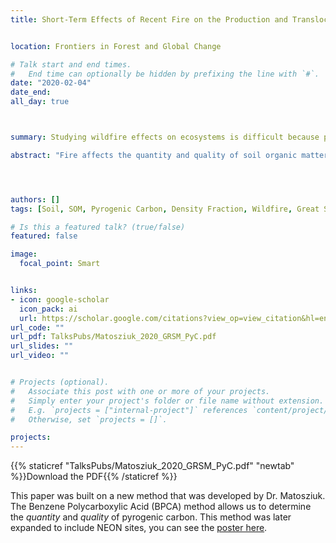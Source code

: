 ```yaml
---
title: Short-Term Effects of Recent Fire on the Production and Translocation of Pyrogenic Carbon in Great Smoky Mountains National Park


location: Frontiers in Forest and Global Change

# Talk start and end times.
#   End time can optionally be hidden by prefixing the line with `#`.
date: "2020-02-04"
date_end: 
all_day: true



summary: Studying wildfire effects on ecosystems is difficult because predicting *where* and *when* something will burn is nearly impossible, and rarely do you have robust pre-fire data. My dissertation samples from the Great Smokey Mountain National Park were collected prior to the Chimney Tops 2 from 2016. It was a wind-driven high intensity and high severity fire that burned >4,500 hectares. In this paper, we examine the pre and post fire pyrogenic carbon signal using an innovative BPCA method developed by Dr. Matosziuk. 

abstract: "Fire affects the quantity and quality of soil organic matter (SOM). While combustion of the O-horizon causes direct losses of SOM, fire also transforms the remaining SOM into a spectrum of thermally altered organic matter. Pyrogenic carbon (PyC) can resist degradation and may have important effects on soil carbon cycling. The objectives of this study are to examine the mobility of PyC. Studying the effects of wildfire is challenging due to the rapid post-fire changes in the ecosystem and lack of robust controls. We overcame those limitations by examining the Chimney Tops 2 Fire which burned 4,617 ha of the Great Smoky Mountains National Park (GRSMNP), including a National Ecological Observatory Network (NEON) site, in November 2016. We examined PyC in soils from three time points from an area burned at low-severity (pre-, immediate post-, and 11 months post-fire) and two time points from areas burned at lower to higher severity (immediate post- and 11 months post-fire). At locations with pre-fire soil samples we found that PyC increased in the O-horizon (2.22 g BPCA/kg soil) after low severity fire, which resulted in higher PyC concentrations at 5–10 cm (0.73 g BPCA/kg soil and 17.79 g BPCA/kg C) and 10–20 cm (12.19 g BPCA/kg C) of depth in the mineral soil. Sites burned at higher severity had more PyC in the O horizon relative to sites burned at lower severity (10.29 g BPCA/kg soil and 29.89 g BPCA/kg C). As a result of higher concentrations of PyC in the O-horizons burned at higher severity, statistically more PyC moved from the O-horizon to the 0–10 cm horizon from immediate to 1-year post-fire (1.37 g BPCA/kg soil and 16.10 g BPCA/kg C). Lastly, the depth profile of C and BPCA suggest a shift in the source and amount of PyC in these soil profiles over time—possibly as a result of fire suppression. Results indicate that low severity fire may be an important mechanism by which PyC is produced and transported into mineral soils."




authors: []
tags: [Soil, SOM, Pyrogenic Carbon, Density Fraction, Wildfire, Great Smokey Mountain National Park]

# Is this a featured talk? (true/false)
featured: false

image: 
  focal_point: Smart


links:
- icon: google-scholar 
  icon_pack: ai
  url: https://scholar.google.com/citations?view_op=view_citation&hl=en&user=miYEsFoAAAAJ&citation_for_view=miYEsFoAAAAJ:_FxGoFyzp5QC
url_code: ""
url_pdf: TalksPubs/Matosziuk_2020_GRSM_PyC.pdf
url_slides: ""
url_video: ""


# Projects (optional).
#   Associate this post with one or more of your projects.
#   Simply enter your project's folder or file name without extension.
#   E.g. `projects = ["internal-project"]` references `content/project/deep-learning/index.md`.
#   Otherwise, set `projects = []`.

projects:
---
```

{{% staticref "TalksPubs/Matosziuk_2020_GRSM_PyC.pdf" "newtab" %}}Download the PDF{{% /staticref %}}

This paper was built on a new method that was developed by Dr. Matosziuk. The Benzene Polycarboxylic Acid (BPCA) method allows us to determine the *quantity* and *quality* of pyrogenic carbon. This method was later expanded to include NEON sites, you can see the [poster here](https://twitter.com/AdrianCGallo/status/1082319604070834180). 
